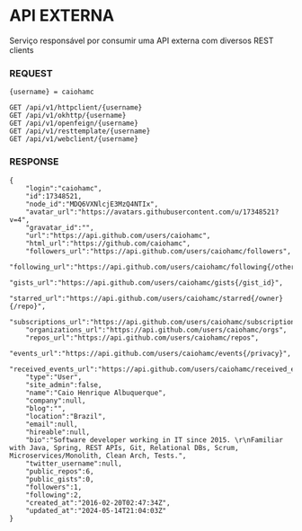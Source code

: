 # API EXTERNA
Serviço responsável por consumir uma API externa com diversos REST clients 

### REQUEST
    {username} = caiohamc

    GET /api/v1/httpclient/{username}
    GET /api/v1/okhttp/{username}
    GET /api/v1/openfeign/{username}
    GET /api/v1/resttemplate/{username}
    GET /api/v1/webclient/{username}

### RESPONSE

    {
        "login":"caiohamc", 
        "id":17348521,
        "node_id":"MDQ6VXNlcjE3MzQ4NTIx",
        "avatar_url":"https://avatars.githubusercontent.com/u/17348521?v=4",
        "gravatar_id":"",
        "url":"https://api.github.com/users/caiohamc",
        "html_url":"https://github.com/caiohamc",
        "followers_url":"https://api.github.com/users/caiohamc/followers",
        "following_url":"https://api.github.com/users/caiohamc/following{/other_user}",
        "gists_url":"https://api.github.com/users/caiohamc/gists{/gist_id}",
        "starred_url":"https://api.github.com/users/caiohamc/starred{/owner}{/repo}",
        "subscriptions_url":"https://api.github.com/users/caiohamc/subscriptions",
        "organizations_url":"https://api.github.com/users/caiohamc/orgs",
        "repos_url":"https://api.github.com/users/caiohamc/repos",
        "events_url":"https://api.github.com/users/caiohamc/events{/privacy}",
        "received_events_url":"https://api.github.com/users/caiohamc/received_events",
        "type":"User",
        "site_admin":false,
        "name":"Caio Henrique Albuquerque",
        "company":null,
        "blog":"",
        "location":"Brazil",
        "email":null,
        "hireable":null,
        "bio":"Software developer working in IT since 2015. \r\nFamiliar with Java, Spring, REST APIs, Git, Relational DBs, Scrum, Microservices/Monolith, Clean Arch, Tests.",
        "twitter_username":null,
        "public_repos":6,
        "public_gists":0,
        "followers":1,
        "following":2,
        "created_at":"2016-02-20T02:47:34Z",
        "updated_at":"2024-05-14T21:04:03Z"
    }